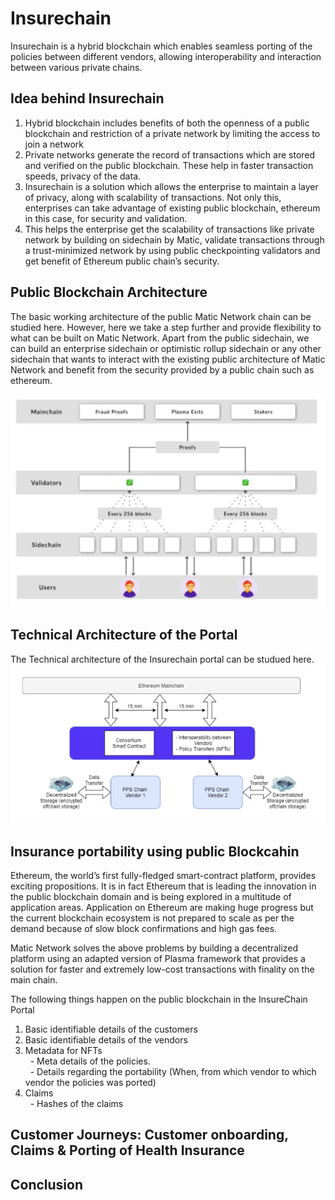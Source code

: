 # Insurechain
Insurechain is a hybrid blockchain which enables seamless porting of the policies between different vendors, allowing interoperability and interaction between various private chains.

## Idea behind Insurechain
1. Hybrid blockchain includes benefits of both the openness of a public blockchain and restriction of a private network by limiting the access to join a network
2. Private networks generate the record of transactions which are stored and verified on the public blockchain. These help in faster transaction speeds, privacy of the data.
3. Insurechain is a solution which allows the enterprise to maintain a layer of privacy, along with scalability of transactions. Not only this, enterprises can take advantage of existing public blockchain, ethereum in this case, for security and validation. 
4. This helps the enterprise get the scalability of transactions like private network by building on sidechain by Matic, validate transactions through a trust-minimized network by using public checkpointing validators and get benefit of Ethereum public chain’s security.

## Public Blockchain Architecture
The basic working architecture of the public Matic Network chain can be studied here. However, here we take a step further and provide flexibility to what can be built on Matic Network. Apart from the public sidechain, we can build an enterprise sidechain or optimistic rollup sidechain or any other sidechain that wants to interact with the existing public architecture of Matic Network and benefit from the security provided by a public chain such as ethereum.


![Insurechain PPS](https://github.com/M-SETU/Insurechain/blob/master/PPS.png "Matic Architecture")

## Technical Architecture of the Portal
The Technical architecture of the Insurechain portal can be studued here. 
![Insurechain Arch](https://github.com/M-SETU/Insurechain/blob/phase-v1/Architecture.png "Insurechain Architecture")

## Insurance portability using public Blockcahin
Ethereum, the world’s first fully-fledged smart-contract platform, provides exciting propositions. It is in fact Ethereum that is leading the innovation in the public blockchain domain and is being explored in a multitude of application areas.
Application on Ethereum are making huge progress but the current blockchain ecosystem is not prepared to scale as per the demand because of slow block confirmations and high gas fees.


Matic Network solves the above problems by building a decentralized platform using an adapted version of Plasma framework that provides a solution for faster and extremely low-cost transactions with finality on the main chain.


The following things happen on the public blockchain in the InsureChain Portal
1. Basic identifiable details of the customers
2. Basic identifiable details of the vendors
3. Metadata for NFTs\
  - Meta details of the policies.\
  - Details regarding the portability (When, from which vendor to which vendor the policies was ported)
4. Claims\
   - Hashes of the claims

## Customer Journeys: Customer onboarding, Claims & Porting of Health Insurance

## Conclusion
